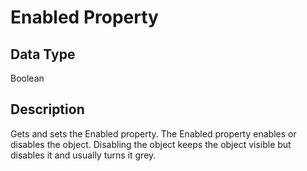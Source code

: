 # Enabled Property #
## Data Type ##
Boolean
## Description ##
Gets and sets the Enabled property. The Enabled property enables or disables the object. Disabling the object keeps the object visible but disables it and usually turns it grey.